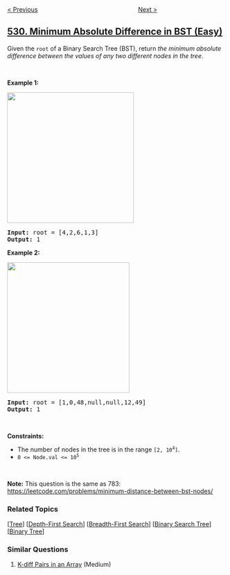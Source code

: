 <!--|This file generated by command(leetcode description); DO NOT EDIT.    |-->
<!--+----------------------------------------------------------------------+-->
<!--|@author    openset <openset.wang@gmail.com>                           |-->
<!--|@link      https://github.com/openset                                 |-->
<!--|@home      https://github.com/openset/leetcode                        |-->
<!--+----------------------------------------------------------------------+-->

[< Previous](../minesweeper "Minesweeper")
　　　　　　　　　　　　　　　　
[Next >](../lonely-pixel-i "Lonely Pixel I")

## [530. Minimum Absolute Difference in BST (Easy)](https://leetcode.com/problems/minimum-absolute-difference-in-bst "二叉搜索树的最小绝对差")

<p>Given the <code>root</code> of a Binary Search Tree (BST), return <em>the minimum absolute difference between the values of any two different nodes in the tree</em>.</p>

<p>&nbsp;</p>
<p><strong>Example 1:</strong></p>
<img alt="" src="https://assets.leetcode.com/uploads/2021/02/05/bst1.jpg" style="width: 292px; height: 301px;" />
<pre>
<strong>Input:</strong> root = [4,2,6,1,3]
<strong>Output:</strong> 1
</pre>

<p><strong>Example 2:</strong></p>
<img alt="" src="https://assets.leetcode.com/uploads/2021/02/05/bst2.jpg" style="width: 282px; height: 301px;" />
<pre>
<strong>Input:</strong> root = [1,0,48,null,null,12,49]
<strong>Output:</strong> 1
</pre>

<p>&nbsp;</p>
<p><strong>Constraints:</strong></p>

<ul>
	<li>The number of nodes in the tree is in the range <code>[2, 10<sup>4</sup>]</code>.</li>
	<li><code>0 &lt;= Node.val &lt;= 10<sup>5</sup></code></li>
</ul>

<p>&nbsp;</p>
<p><strong>Note:</strong> This question is the same as 783: <a href="https://leetcode.com/problems/minimum-distance-between-bst-nodes/" target="_blank">https://leetcode.com/problems/minimum-distance-between-bst-nodes/</a></p>

### Related Topics
  [[Tree](../../tag/tree/README.md)]
  [[Depth-First Search](../../tag/depth-first-search/README.md)]
  [[Breadth-First Search](../../tag/breadth-first-search/README.md)]
  [[Binary Search Tree](../../tag/binary-search-tree/README.md)]
  [[Binary Tree](../../tag/binary-tree/README.md)]

### Similar Questions
  1. [K-diff Pairs in an Array](../k-diff-pairs-in-an-array) (Medium)
